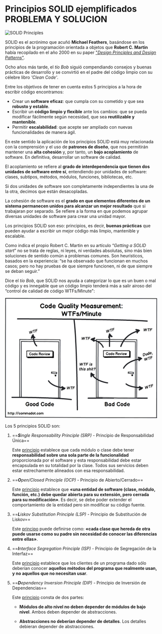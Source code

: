 # Principios SOLID ejemplificados PROBLEMA Y SOLUCION

![SOLID Principles](https://miro.medium.com/v2/resize:fit:1400/format:webp/0*pRlsHWFnzN7-k-9-.png)

SOLID es el acrónimo que acuñó **Michael Feathers**, basándose en los principios de la programación orientada a objetos que **Robert C. Martin** había recopilado en el año 2000 en su paper ["_Design Principles and Design Patterns_"](http://www.cvc.uab.es/shared/teach/a21291/temes/object_oriented_design/materials_adicionals/principles_and_patterns.pdf).

Ocho años más tarde, el _tío Bob_ siguió compendiando consejos y buenas prácticas de desarrollo y se convirtió en el padre del código limpio con su célebre libro _'Clean Code'_.

Entre los objetivos de tener en cuenta estos 5 principios a la hora de escribir código encontramos:

- Crear un **software eficaz**: que cumpla con su cometido y que sea **robusto y estable**.
- Escribir un **código limpio y flexible** ante los cambios: que se pueda modificar fácilmente según necesidad, que sea **reutilizable y mantenible**.
- Permitir **escalabilidad**: que acepte ser ampliado con nuevas funcionalidades de manera ágil.

En  este sentido la aplicación de los principios SOLID está muy relacionada con la comprensión y el uso de **patrones de diseño**, que nos permitirán mantener una **alta cohesión** y, por tanto, un **bajo acoplamiento** de software. En definitiva, desarrollar un software de calidad.

El acoplamiento se refiere al **grado de interdependencia que tienen dos unidades de software entre sí**, entendiendo por unidades de software: clases, subtipos, métodos, módulos, funciones, bibliotecas, etc.

Si dos unidades de software son completamente independientes la una de la otra, decimos que están desacopladas.

La cohesión de software es el **grado en que elementos diferentes de un sistema permanecen unidos para alcanzar un mejor resultado** que si trabajaran por separado. Se refiere a la forma en que podemos agrupar diversas unidades de software para crear una unidad mayor.

Los principios SOLID son eso: principios, es decir, **buenas prácticas** que pueden ayudar a escribir un mejor código más limpio, mantenible y escalable.

Como indica el propio Robert C. Martin en su artículo “_Getting a SOLID start_” no se trata de reglas, ni leyes, ni verdades absolutas, sino más bien soluciones de sentido común a problemas comunes. Son heurísticos, basados en la experiencia: “se ha observado que funcionan en muchos casos; pero no hay pruebas de que siempre funcionen, ni de que siempre se deban seguir.”

Dice el _tío Bob_, que SOLID nos ayuda a categorizar lo que es un buen o mal código y es innegable que un código limpio tenderá más a salir airoso del “control de calidad de código WTFs/Minute":

![WTFs/Minute](https://raw.githubusercontent.com/alxgcrz/_principios-SOLID_/main/code/images/code-quality-measurement-WTF.png)

Los 5 principios SOLID son:

1. ==_**S**ingle Responsability Principle (SRP)_ - Principio de Responsabilidad Única==

    Este [principio](https://es.wikipedia.org/wiki/Principio_de_responsabilidad_%C3%BAnica) establece que cada módulo o clase debe tener **responsabilidad sobre una sola parte de la funcionalidad** proporcionada por el software y esta responsabilidad debe estar encapsulada en su totalidad por la clase. Todos sus servicios deben estar estrechamente alineados con esa responsabilidad.

2. ==_**O**pen/Closed Principle (OCP)_ - Principio de Abierto/Cerrado==

    Este [principio](https://es.wikipedia.org/wiki/Principio_de_abierto/cerrado) establece que **«una entidad de software (clase, módulo, función, etc.) debe quedar abierta para su extensión, pero cerrada para su modificación»**. Es decir, se debe poder extender el comportamiento de la entidad pero sin modificar su código fuente.

3. ==_**L**iskov Substitution Principle (LSP)_ - Principio de Substitución de Liskov==

    Este [principo](https://es.wikipedia.org/wiki/Principio_de_sustituci%C3%B3n_de_Liskov) puede definirse como: **«cada clase que hereda de otra puede usarse como su padre sin necesidad de conocer las diferencias entre ellas»**.

4. ==_**I**nterface Segregation Principle (ISP)_ - Principio de Segregación de la Interfaz==

    Este [principio](https://es.wikipedia.org/wiki/Principio_de_segregaci%C3%B3n_de_la_interfaz) establece que los clientes de un programa dado sólo deberían conocer **aquellos métodos del programa que realmente usan, y no aquellos que no necesitan usar**.

5. ==_**D**ependency Inversion Principle (DIP)_ - Principio de Inversión de Dependencias==

    Este [principio]((https://es.wikipedia.org/wiki/Inyecci%C3%B3n_de_dependencias)) consta de dos partes:

    - **Módulos de alto nivel no deben depender de módulos de bajo nivel**. Ambos deben depender de abstracciones.

    - **Abstracciones no deberían depender de detalles**. Los detalles debieran depender de abstracciones.
